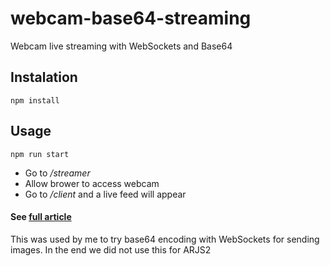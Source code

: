 # webcam-base64-streaming
Webcam live streaming with WebSockets and Base64
## Instalation
```text
npm install
```
## Usage
```text
npm run start
```

- Go to */streamer*
- Allow brower to access webcam
- Go to */client* and a live feed will appear

#### See [full article](https://medium.com/@alexcambose/webcam-live-streaming-with-websockets-and-base64-64b1b4992db8)

This was used by me to try base64 encoding with WebSockets for sending images. In the end we did not use this for ARJS2
